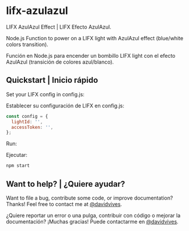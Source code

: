 # lifx-azulazul
LIFX AzulAzul Effect | LIFX Efecto AzulAzul.

Node.js Function to power on a LIFX light with AzulAzul effect (blue/white colors transition).

Función en Node.js  para encender un bombillo LIFX light con el efecto AzulAzul (transición de colores azul/blanco).

## Quickstart | Inicio rápido

Set your LIFX config in config.js:

Establecer su configuración de LIFX en config.js:

```javascript
const config = {
  lightId: '',
  accessToken: '',
};
```

Run:

Ejecutar:

```bash
npm start
```

## Want to help? | ¿Quiere ayudar?

Want to file a bug, contribute some code, or improve documentation? Thanks! Feel free to contact me at [@davidvives](https://twitter.com/davidvives).

¿Quiere reportar un error o una pulga, contribuir con código o mejorar la documentación? ¡Muchas gracias! Puede contactarme en [@davidvives](https://twitter.com/davidvives).
